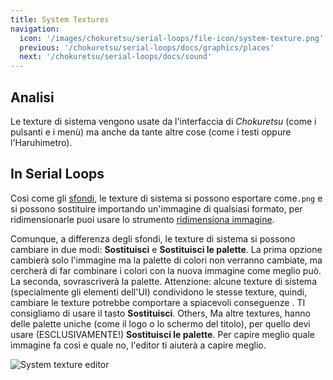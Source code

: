 ```yaml
---
title: System Textures
navigation:
  icon: '/images/chokuretsu/serial-loops/file-icon/system-texture.png'
  previous: '/chokuretsu/serial-loops/docs/graphics/places'
  next: '/chokuretsu/serial-loops/docs/sound'
---
```


## Analisi
Le texture di sistema vengono usate da l'interfaccia di *Chokuretsu* (come i pulsanti e i menù) ma anche da tante altre cose
(come i testi oppure l'Haruhimetro).

## In Serial Loops
Così come gli [sfondi](/chokuretsu/serial-loops/docs/graphics/backgrounds), le texture di sistema si possono esportare come`.png` e si possono sostituire importando un'immagine di qualsiasi formato, per ridimensionarle puoi usare lo strumento [ridimensiona immagine](/chokuretsu/serial-loops/docs/graphics/backgrounds#crop-and-scale).

Comunque, a differenza degli sfondi, le texture di sistema si possono cambiare in due modi: **Sostituisci** e **Sostituisci le palette**.
La prima opzione cambierà solo l'immagine ma la palette di colori non verranno cambiate, ma cercherà di far combinare i colori con la nuova immagine come meglio può. La seconda, sovrascriverà la palette. Attenzione: alcune texture di sistema (specialmente gli elementi dell'UI) condividono le stesse texture, quindi, cambiare le texture potrebbe comportare a spiacevoli conseguenze . TI consigliamo di usare il tasto **Sostituisci**. Others, Ma altre textures, hanno delle palette uniche (come il logo o lo schermo del titolo), per quello devi usare (ESCLUSIVAMENTE!) **Sostituisci le palette**.
Per capire meglio quale immagine fa così e quale no, l'editor ti aiuterà a capire meglio.

![System texture editor](/images/chokuretsu/serial-loops/system-texture-editing.png)